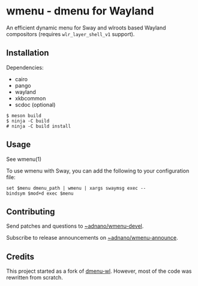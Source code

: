 # wmenu - dmenu for Wayland

An efficient dynamic menu for Sway and wlroots based Wayland compositors
(requires `wlr_layer_shell_v1` support).

## Installation

Dependencies:

- cairo
- pango
- wayland
- xkbcommon
- scdoc (optional)

```
$ meson build
$ ninja -C build
# ninja -C build install
```

## Usage

See wmenu(1)

To use wmenu with Sway, you can add the following to your configuration file:

```
set $menu dmenu_path | wmenu | xargs swaymsg exec --
bindsym $mod+d exec $menu
```

## Contributing

Send patches and questions to [~adnano/wmenu-devel](https://lists.sr.ht/~adnano/wmenu-devel).

Subscribe to release announcements on [~adnano/wmenu-announce](https://lists.sr.ht/~adnano/wmenu-announce).

## Credits

This project started as a fork of [dmenu-wl](https://github.com/nyyManni/dmenu-wayland).
However, most of the code was rewritten from scratch.
